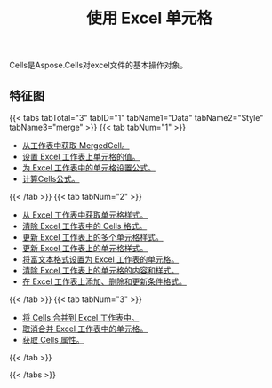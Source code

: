 ﻿---
title: 使用 Excel 单元格
second_title: Documen
linktitle: 细胞
type: docs
url: /zh/working-with-cells/
aliases: [/working-with-worksheets/]
keywords: REST API, spreadsheets, excel, cell
description: Cells.Cloud API 为 Excel 操作：单元格操作
weight: 100
kwords: Excel, Office 云, REST API, 电子表格, PDF, CSV, Json, Markdown, Cells
---
Cells是Aspose.Cells对excel文件的基本操作对象。

## 特征图

{{< tabs tabTotal="3" tabID="1" tabName1="Data" tabName2="Style" tabName3="merge" >}}
{{< tab tabNum="1" >}}
<div class="row">
    <div class="col-md-6">
        <ul>
            <li><a href="/cells/zh/get-mergedcell-from-a-worksheet//">从工作表中获取 MergedCell。</a></li>
            <li><a href="/cells/zh/set-value-of-a-cell-in-a-worksheet/">设置 Excel 工作表上单元格的值。</a></li>
            <li><a href="/cells/zh/set-formula-for-a-cell-in-excel-worksheets/">为 Excel 工作表中的单元格设置公式。</a></li>
            <li><a href="/cells/zh/calculate-cells-formula/">计算Cells公式。</a></li>
        </ul>
    </div>
</div>
{{< /tab >}}
{{< tab tabNum="2" >}}
<div class="row">
    <div class="col-md-6">
        <ul>
            <li><a href="/cells/zh/get-cell-style-from-a-worksheet/">从 Excel 工作表中获取单元格样式。</a></li>
            <li><a href="/cells/zh/clear-cells-formatting-in-excel-worksheet/">清除 Excel 工作表中的 Cells 格式。</a></li>
            <li><a href="/cells/zh/update-multiple-cells-style/">更新 Excel 工作表上的多个单元格样式。</a></li>
            <li><a href="/cells/zh/change-cell-style-in-excel-worksheet/">更新 Excel 工作表上的单元格样式。</a></li>
            <li><a href="/cells/zh/apply-rich-text-formatting-to-a-cell/">将富文本格式设置为 Excel 工作表的单元格。</a></li>
            <li><a href="/cells/zh/clear-contents-and-styles-of-cells-in-excel-worksheet/">清除 Excel 工作表上的单元格的内容和样式。</a></li>
            <li><a href="/cells/zh/working-with-conditional-formatting/">在 Excel 工作表上添加、删除和更新条件格式。</a></li>
        </ul>
    </div>
</div>
{{< /tab >}}
{{< tab tabNum="3" >}}
<div class="row">
    <div class="col-md-6">
        <ul>
            <li><a href="/cells/zh/merge-cells-in-excel-worksheet/">将 Cells 合并到 Excel 工作表中。</a></li>
            <li><a href="/cells/zh/Unmerge Cells in Excel Worksheet/">取消合并 Excel 工作表中的单元格。</a></li>
            <li><a href="/cells/zh/get-cells-properties/">获取 Cells 属性。</a></li>
        </ul>
</div>
{{< /tab >}}

{{< /tabs >}}
